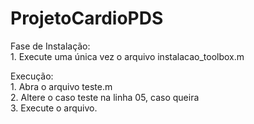 # ProjetoCardioPDS

  Fase de Instalação:  
    1. Execute uma única vez o arquivo instalacao_toolbox.m 

	
	
  Execução:  
    1. Abra o arquivo teste.m  
    2. Altere o caso teste na linha 05, caso queira  
    3. Execute o arquivo.  
